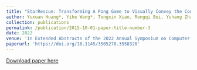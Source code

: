 ```yaml
---
title: "StarRescue: Transforming A Pong Game to Visually Convey the Concept of Turn-taking to Children with Autism"
author: Yuxuan Huang*, Yihe Wang*, Tongxin Xiao, Rongqi Bei, Yuhang Zhao, Zhicong Lu, and Xin Tong.
collection: publications
permalink: /publication/2015-10-01-paper-title-number-3
date: 2022
venue: 'In Extended Abstracts of the 2022 Annual Symposium on Computer-Human Interaction in Play (CHI PLAY '22)'. Association for Computing Machinery, New York, NY, USA, 246–252.
paperurl: 'https://doi.org/10.1145/3505270.3558320'
---
```

[Download paper here](http://academicpages.github.io/files/paper3.pdf)
